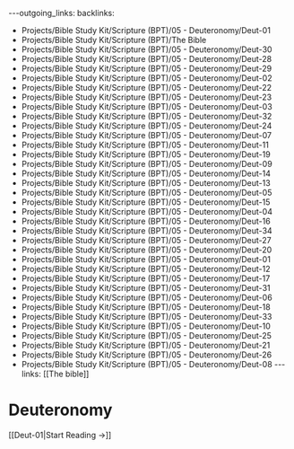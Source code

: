 ---outgoing_links:
backlinks:
  - Projects/Bible Study Kit/Scripture (BPT)/05 - Deuteronomy/Deut-01
  - Projects/Bible Study Kit/Scripture (BPT)/The Bible
  - Projects/Bible Study Kit/Scripture (BPT)/05 - Deuteronomy/Deut-30
  - Projects/Bible Study Kit/Scripture (BPT)/05 - Deuteronomy/Deut-28
  - Projects/Bible Study Kit/Scripture (BPT)/05 - Deuteronomy/Deut-29
  - Projects/Bible Study Kit/Scripture (BPT)/05 - Deuteronomy/Deut-02
  - Projects/Bible Study Kit/Scripture (BPT)/05 - Deuteronomy/Deut-22
  - Projects/Bible Study Kit/Scripture (BPT)/05 - Deuteronomy/Deut-23
  - Projects/Bible Study Kit/Scripture (BPT)/05 - Deuteronomy/Deut-03
  - Projects/Bible Study Kit/Scripture (BPT)/05 - Deuteronomy/Deut-32
  - Projects/Bible Study Kit/Scripture (BPT)/05 - Deuteronomy/Deut-24
  - Projects/Bible Study Kit/Scripture (BPT)/05 - Deuteronomy/Deut-07
  - Projects/Bible Study Kit/Scripture (BPT)/05 - Deuteronomy/Deut-11
  - Projects/Bible Study Kit/Scripture (BPT)/05 - Deuteronomy/Deut-19
  - Projects/Bible Study Kit/Scripture (BPT)/05 - Deuteronomy/Deut-09
  - Projects/Bible Study Kit/Scripture (BPT)/05 - Deuteronomy/Deut-14
  - Projects/Bible Study Kit/Scripture (BPT)/05 - Deuteronomy/Deut-13
  - Projects/Bible Study Kit/Scripture (BPT)/05 - Deuteronomy/Deut-05
  - Projects/Bible Study Kit/Scripture (BPT)/05 - Deuteronomy/Deut-15
  - Projects/Bible Study Kit/Scripture (BPT)/05 - Deuteronomy/Deut-04
  - Projects/Bible Study Kit/Scripture (BPT)/05 - Deuteronomy/Deut-16
  - Projects/Bible Study Kit/Scripture (BPT)/05 - Deuteronomy/Deut-34
  - Projects/Bible Study Kit/Scripture (BPT)/05 - Deuteronomy/Deut-27
  - Projects/Bible Study Kit/Scripture (BPT)/05 - Deuteronomy/Deut-20
  - Projects/Bible Study Kit/Scripture (BPT)/05 - Deuteronomy/Deut-01
  - Projects/Bible Study Kit/Scripture (BPT)/05 - Deuteronomy/Deut-12
  - Projects/Bible Study Kit/Scripture (BPT)/05 - Deuteronomy/Deut-17
  - Projects/Bible Study Kit/Scripture (BPT)/05 - Deuteronomy/Deut-31
  - Projects/Bible Study Kit/Scripture (BPT)/05 - Deuteronomy/Deut-06
  - Projects/Bible Study Kit/Scripture (BPT)/05 - Deuteronomy/Deut-18
  - Projects/Bible Study Kit/Scripture (BPT)/05 - Deuteronomy/Deut-33
  - Projects/Bible Study Kit/Scripture (BPT)/05 - Deuteronomy/Deut-10
  - Projects/Bible Study Kit/Scripture (BPT)/05 - Deuteronomy/Deut-25
  - Projects/Bible Study Kit/Scripture (BPT)/05 - Deuteronomy/Deut-21
  - Projects/Bible Study Kit/Scripture (BPT)/05 - Deuteronomy/Deut-26
  - Projects/Bible Study Kit/Scripture (BPT)/05 - Deuteronomy/Deut-08
---links: [[The bible]]
# Deuteronomy

[[Deut-01|Start Reading →]]
